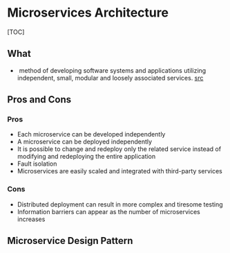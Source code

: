 # Microservices Architecture

[TOC]

## What

*  method of developing software systems and applications utilizing independent, small, modular and loosely associated services. [src](https://blog.vivifyideas.com/microservices-architecture-when-to-use-them-e72f349f1ff2)

## Pros and Cons

### Pros

* Each microservice can be developed independently
* A microservice can be deployed independently
* It is possible to change and redeploy only the related service instead of modifying and redeploying the entire application
* Fault isolation
* Microservices are easily scaled and integrated with third-party services

### Cons

* Distributed deployment can result in more complex and tiresome testing
* Information barriers can appear as the number of microservices increases

## Microservice Design Pattern

